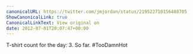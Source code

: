```yaml
---
canonicalURL: https://twitter.com/jmjordan/status/219522710156488705
ShowCanonicalLink: true
CanonicalLinkText: View original on
date: 2012-07-01T20:07:47+00:00
---
```

T-shirt count for the day: 3. So far. #TooDamnHot